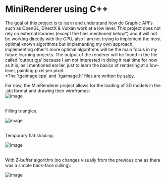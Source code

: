 # MiniRenderer using C++
The goal of this project is to learn and understand how do Graphic API's such as OpenGL, DirectX & Vulkan work at a low level.
This project does not rely on external libraries (except the files mentioned below*) and it will not be working directly with the GPU, also I am not trying to implement the most optimal known algorithms but implementing my own approach, implementing other's more optimal algorithms will be the main focus in my future learning projects. The output of the renderer will be found in the file called
'output.tga' because I am not interested in doing it real time for now as it is, as I mentioned earlier, just to learn the basics of rendering at a low-level, painting pixel per pixel.
<br />
*The 'tgaimage.cpp' and 'tgaimage.h' files are written by [ssloy](https://github.com/ssloy).


For now, the MiniRenderer project allows for the loading of 3D models in the .obj format and drawing their wireframes:
<br />
![image](https://github.com/iago-cpalmer/MiniRenderer/assets/68129919/5281bd68-64a3-480a-af2e-45e11a257c2a)

<br />
Filling triangles.
<br />

![image](https://github.com/iago-cpalmer/MiniRenderer/assets/68129919/9a46843f-5134-4f24-88b7-e92f0329b134)

<br />
Temporary flat shading:
<br/>

![image](https://github.com/iago-cpalmer/MiniRenderer/assets/68129919/817fc112-3f51-45fc-aaf3-864838ab2724)

<br />
With Z-buffer algorithm (no changes visually from the previous one as there was a simple back-face culling):
<br />

![image](https://github.com/iago-cpalmer/MiniRenderer/assets/68129919/dbc41c9d-cd33-4a90-a392-cd720f2b8c6f)
<br />





